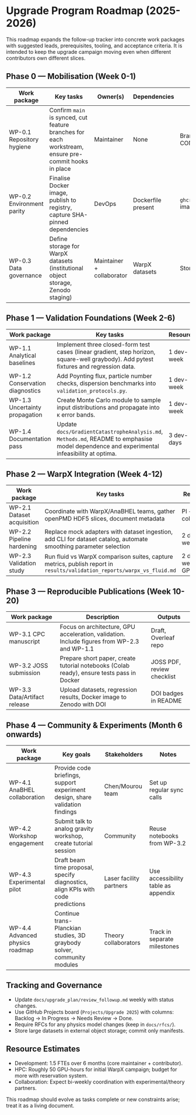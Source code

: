 # Upgrade Program Roadmap (2025-2026)

This roadmap expands the follow-up tracker into concrete work packages with suggested leads, prerequisites, tooling, and acceptance criteria. It is intended to keep the upgrade campaign moving even when different contributors own different slices.

## Phase 0 — Mobilisation (Week 0-1)

| Work package | Key tasks | Owner(s) | Dependencies | Deliverables |
| --- | --- | --- | --- | --- |
| WP-0.1 Repository hygiene | Confirm `main` is synced, cut feature branches for each workstream, ensure pre-commit hooks in place | Maintainer | None | Branch matrix, CONTRIBUTING update |
| WP-0.2 Environment parity | Finalise Docker image, publish to registry, capture SHA-pinned dependencies | DevOps | Dockerfile present | `ghcr.io/hmbown/ahr:0.3.0` image, `ENVIRONMENT.md` |
| WP-0.3 Data governance | Define storage for WarpX datasets (institutional object storage, Zenodo staging) | Maintainer + collaborator | WarpX datasets | Storage policy doc |

## Phase 1 — Validation Foundations (Week 2-6)

| Work package | Key tasks | Resources | Notes |
| --- | --- | --- | --- |
| WP-1.1 Analytical baselines | Implement three closed-form test cases (linear gradient, step horizon, square-well graybody). Add pytest fixtures and regression data. | 1 dev-week | Extends `tests/test_horizon_kappa_analytic.py` |
| WP-1.2 Conservation diagnostics | Add Poynting flux, particle number checks, dispersion benchmarks into `validation_protocols.py`. | 1 dev-week | Needs unit tests with tolerances |
| WP-1.3 Uncertainty propagation | Create Monte Carlo module to sample input distributions and propagate into κ error bands. | 1 dev-week | Align with `inference` package |
| WP-1.4 Documentation pass | Update `docs/GradientCatastropheAnalysis.md`, `Methods.md`, README to emphasise model dependence and experimental infeasibility at optima. | 3 dev-days | Include new FAQ |

## Phase 2 — WarpX Integration (Week 4-12)

| Work package | Key tasks | Resources | Dependencies | Tooling |
| --- | --- | --- | --- | --- |
| WP-2.1 Dataset acquisition | Coordinate with WarpX/AnaBHEL teams, gather openPMD HDF5 slices, document metadata | PI + collaborator | WP-0.3 | NDAs if required |
| WP-2.2 Pipeline hardening | Replace mock adapters with dataset ingestion, add CLI for dataset catalog, automate smoothing parameter selection | 2 dev-weeks | WP-1.1, WP-2.1 | Snakemake optional |
| WP-2.3 Validation study | Run fluid vs WarpX comparison suites, capture metrics, publish report in `results/validation_reports/warpx_vs_fluid.md` | 2 dev-weeks + GPU hours | HPC queue | Use cluster (NERSC/Perlmutter or local GPU) |

## Phase 3 — Reproducible Publications (Week 10-20)

| Work package | Description | Outputs |
| --- | --- | --- |
| WP-3.1 CPC manuscript | Focus on architecture, GPU acceleration, validation. Include figures from WP-2.3 and WP-1.1 | Draft, Overleaf repo |
| WP-3.2 JOSS submission | Prepare short paper, create tutorial notebooks (Colab ready), ensure tests pass in Docker | JOSS PDF, review checklist |
| WP-3.3 Data/Artifact release | Upload datasets, regression results, Docker image to Zenodo with DOI | DOI badges in README |

## Phase 4 — Community & Experiments (Month 6 onwards)

| Work package | Key goals | Stakeholders | Notes |
| --- | --- | --- | --- |
| WP-4.1 AnaBHEL collaboration | Provide code briefings, support experiment design, share validation findings | Chen/Mourou team | Set up regular sync calls |
| WP-4.2 Workshop engagement | Submit talk to analog gravity workshop, create tutorial session | Community | Reuse notebooks from WP-3.2 |
| WP-4.3 Experimental pilot | Draft beam time proposal, specify diagnostics, align KPIs with code predictions | Laser facility partners | Use accessibility table as appendix |
| WP-4.4 Advanced physics roadmap | Continue trans-Planckian studies, 3D graybody solver, community modules | Theory collaborators | Track in separate milestones |

## Tracking and Governance

- Update `docs/upgrade_plan/review_followup.md` weekly with status changes.
- Use GitHub Projects board (`Projects/Upgrade 2025`) with columns: Backlog → In Progress → Needs Review → Done.
- Require RFCs for any physics model changes (keep in `docs/rfcs/`).
- Store large datasets in external object storage; commit only manifests.

## Resource Estimates

- Development: 1.5 FTEs over 6 months (core maintainer + contributor).
- HPC: Roughly 50 GPU-hours for initial WarpX campaign; budget for more with reservation system.
- Collaboration: Expect bi-weekly coordination with experimental/theory partners.

This roadmap should evolve as tasks complete or new constraints arise; treat it as a living document.

